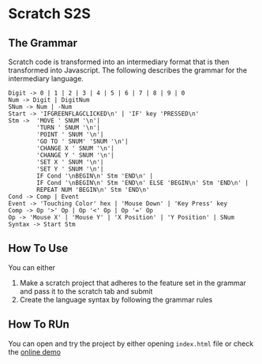 # Scratch S2S

## The Grammar

Scratch code is transformed into an intermediary format that is then transformed into Javascript. The following describes the grammar for the intermediary language.

```
Digit -> 0 | 1 | 2 | 3 | 4 | 5 | 6 | 7 | 8 | 9 | 0
Num -> Digit | DigitNum
SNum -> Num | -Num
Start -> 'IFGREENFLAGCLICKED\n' | 'IF' key 'PRESSED\n'
Stm ->  'MOVE ' SNUM '\n'| 
        'TURN ' SNUM '\n'|
        'POINT ' SNUM '\n'|
        'GO TO ' SNUM' 'SNUM '\n'|
        'CHANGE X ' SNUM '\n'|
        'CHANGE Y ' SNUM '\n'|
        'SET X ' SNUM '\n'|
        'SET Y ' SNUM '\n'|
        IF Cond '\nBEGIN\n' Stm 'END\n' |
        IF Cond '\nBEGIN\n' Stm 'END\n' ELSE 'BEGIN\n' Stm 'END\n' |
        REPEAT NUM 'BEGIN\n' Stm 'END\n'
Cond -> Comp | Event
Event -> 'Touching Color' hex | 'Mouse Down' | 'Key Press' key
Comp -> Op '>' Op | Op '<' Op | Op '=' Op
Op -> 'Mouse X' | 'Mouse Y' | 'X Position' | 'Y Position' | SNum
Syntax -> Start Stm
```

## How To Use
You can either
1. Make a scratch project that adheres to the feature set in the grammar and pass it to the scratch tab and submit
2. Create the language syntax by following the grammar rules

## How To RUn
You can open and try the project by either opening `index.html` file or check the [online demo](https://logician724.github.io/scratch-s2s/)
